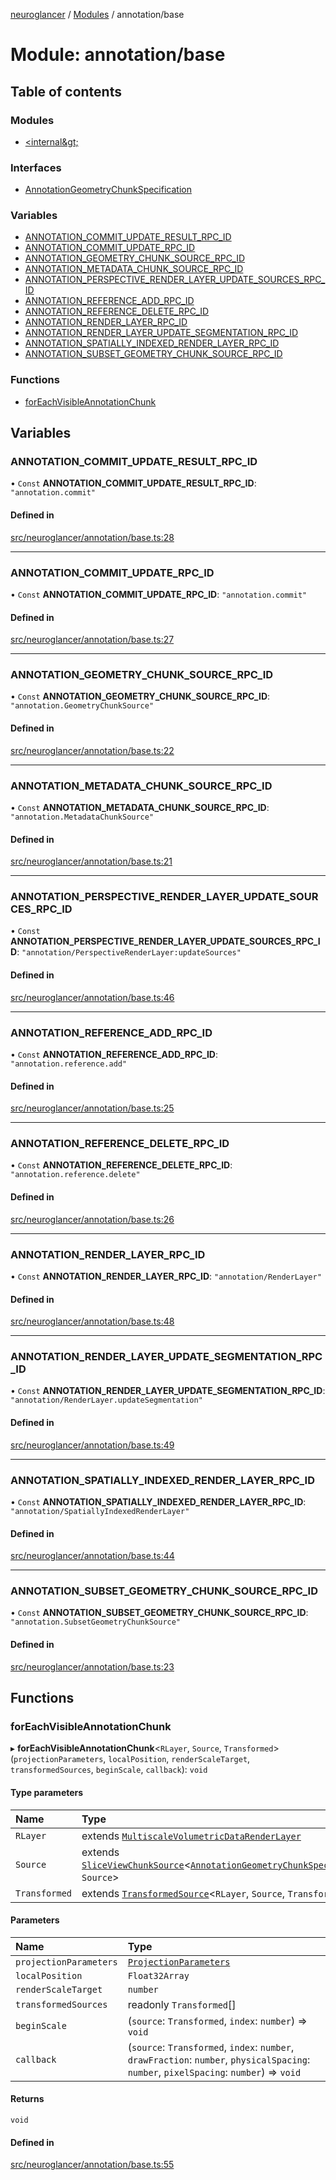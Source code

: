 [neuroglancer](../README.md) / [Modules](../modules.md) / annotation/base

# Module: annotation/base

## Table of contents

### Modules

- [&lt;internal\&gt;](annotation_base._internal_.md)

### Interfaces

- [AnnotationGeometryChunkSpecification](../interfaces/annotation_base.AnnotationGeometryChunkSpecification.md)

### Variables

- [ANNOTATION\_COMMIT\_UPDATE\_RESULT\_RPC\_ID](annotation_base.md#annotation_commit_update_result_rpc_id)
- [ANNOTATION\_COMMIT\_UPDATE\_RPC\_ID](annotation_base.md#annotation_commit_update_rpc_id)
- [ANNOTATION\_GEOMETRY\_CHUNK\_SOURCE\_RPC\_ID](annotation_base.md#annotation_geometry_chunk_source_rpc_id)
- [ANNOTATION\_METADATA\_CHUNK\_SOURCE\_RPC\_ID](annotation_base.md#annotation_metadata_chunk_source_rpc_id)
- [ANNOTATION\_PERSPECTIVE\_RENDER\_LAYER\_UPDATE\_SOURCES\_RPC\_ID](annotation_base.md#annotation_perspective_render_layer_update_sources_rpc_id)
- [ANNOTATION\_REFERENCE\_ADD\_RPC\_ID](annotation_base.md#annotation_reference_add_rpc_id)
- [ANNOTATION\_REFERENCE\_DELETE\_RPC\_ID](annotation_base.md#annotation_reference_delete_rpc_id)
- [ANNOTATION\_RENDER\_LAYER\_RPC\_ID](annotation_base.md#annotation_render_layer_rpc_id)
- [ANNOTATION\_RENDER\_LAYER\_UPDATE\_SEGMENTATION\_RPC\_ID](annotation_base.md#annotation_render_layer_update_segmentation_rpc_id)
- [ANNOTATION\_SPATIALLY\_INDEXED\_RENDER\_LAYER\_RPC\_ID](annotation_base.md#annotation_spatially_indexed_render_layer_rpc_id)
- [ANNOTATION\_SUBSET\_GEOMETRY\_CHUNK\_SOURCE\_RPC\_ID](annotation_base.md#annotation_subset_geometry_chunk_source_rpc_id)

### Functions

- [forEachVisibleAnnotationChunk](annotation_base.md#foreachvisibleannotationchunk)

## Variables

### ANNOTATION\_COMMIT\_UPDATE\_RESULT\_RPC\_ID

• `Const` **ANNOTATION\_COMMIT\_UPDATE\_RESULT\_RPC\_ID**: ``"annotation.commit"``

#### Defined in

[src/neuroglancer/annotation/base.ts:28](https://github.com/ActiveBrainAtlas2/neuroglancer/blob/1beb5d34/src/neuroglancer/annotation/base.ts#L28)

___

### ANNOTATION\_COMMIT\_UPDATE\_RPC\_ID

• `Const` **ANNOTATION\_COMMIT\_UPDATE\_RPC\_ID**: ``"annotation.commit"``

#### Defined in

[src/neuroglancer/annotation/base.ts:27](https://github.com/ActiveBrainAtlas2/neuroglancer/blob/1beb5d34/src/neuroglancer/annotation/base.ts#L27)

___

### ANNOTATION\_GEOMETRY\_CHUNK\_SOURCE\_RPC\_ID

• `Const` **ANNOTATION\_GEOMETRY\_CHUNK\_SOURCE\_RPC\_ID**: ``"annotation.GeometryChunkSource"``

#### Defined in

[src/neuroglancer/annotation/base.ts:22](https://github.com/ActiveBrainAtlas2/neuroglancer/blob/1beb5d34/src/neuroglancer/annotation/base.ts#L22)

___

### ANNOTATION\_METADATA\_CHUNK\_SOURCE\_RPC\_ID

• `Const` **ANNOTATION\_METADATA\_CHUNK\_SOURCE\_RPC\_ID**: ``"annotation.MetadataChunkSource"``

#### Defined in

[src/neuroglancer/annotation/base.ts:21](https://github.com/ActiveBrainAtlas2/neuroglancer/blob/1beb5d34/src/neuroglancer/annotation/base.ts#L21)

___

### ANNOTATION\_PERSPECTIVE\_RENDER\_LAYER\_UPDATE\_SOURCES\_RPC\_ID

• `Const` **ANNOTATION\_PERSPECTIVE\_RENDER\_LAYER\_UPDATE\_SOURCES\_RPC\_ID**: ``"annotation/PerspectiveRenderLayer:updateSources"``

#### Defined in

[src/neuroglancer/annotation/base.ts:46](https://github.com/ActiveBrainAtlas2/neuroglancer/blob/1beb5d34/src/neuroglancer/annotation/base.ts#L46)

___

### ANNOTATION\_REFERENCE\_ADD\_RPC\_ID

• `Const` **ANNOTATION\_REFERENCE\_ADD\_RPC\_ID**: ``"annotation.reference.add"``

#### Defined in

[src/neuroglancer/annotation/base.ts:25](https://github.com/ActiveBrainAtlas2/neuroglancer/blob/1beb5d34/src/neuroglancer/annotation/base.ts#L25)

___

### ANNOTATION\_REFERENCE\_DELETE\_RPC\_ID

• `Const` **ANNOTATION\_REFERENCE\_DELETE\_RPC\_ID**: ``"annotation.reference.delete"``

#### Defined in

[src/neuroglancer/annotation/base.ts:26](https://github.com/ActiveBrainAtlas2/neuroglancer/blob/1beb5d34/src/neuroglancer/annotation/base.ts#L26)

___

### ANNOTATION\_RENDER\_LAYER\_RPC\_ID

• `Const` **ANNOTATION\_RENDER\_LAYER\_RPC\_ID**: ``"annotation/RenderLayer"``

#### Defined in

[src/neuroglancer/annotation/base.ts:48](https://github.com/ActiveBrainAtlas2/neuroglancer/blob/1beb5d34/src/neuroglancer/annotation/base.ts#L48)

___

### ANNOTATION\_RENDER\_LAYER\_UPDATE\_SEGMENTATION\_RPC\_ID

• `Const` **ANNOTATION\_RENDER\_LAYER\_UPDATE\_SEGMENTATION\_RPC\_ID**: ``"annotation/RenderLayer.updateSegmentation"``

#### Defined in

[src/neuroglancer/annotation/base.ts:49](https://github.com/ActiveBrainAtlas2/neuroglancer/blob/1beb5d34/src/neuroglancer/annotation/base.ts#L49)

___

### ANNOTATION\_SPATIALLY\_INDEXED\_RENDER\_LAYER\_RPC\_ID

• `Const` **ANNOTATION\_SPATIALLY\_INDEXED\_RENDER\_LAYER\_RPC\_ID**: ``"annotation/SpatiallyIndexedRenderLayer"``

#### Defined in

[src/neuroglancer/annotation/base.ts:44](https://github.com/ActiveBrainAtlas2/neuroglancer/blob/1beb5d34/src/neuroglancer/annotation/base.ts#L44)

___

### ANNOTATION\_SUBSET\_GEOMETRY\_CHUNK\_SOURCE\_RPC\_ID

• `Const` **ANNOTATION\_SUBSET\_GEOMETRY\_CHUNK\_SOURCE\_RPC\_ID**: ``"annotation.SubsetGeometryChunkSource"``

#### Defined in

[src/neuroglancer/annotation/base.ts:23](https://github.com/ActiveBrainAtlas2/neuroglancer/blob/1beb5d34/src/neuroglancer/annotation/base.ts#L23)

## Functions

### forEachVisibleAnnotationChunk

▸ **forEachVisibleAnnotationChunk**<`RLayer`, `Source`, `Transformed`\>(`projectionParameters`, `localPosition`, `renderScaleTarget`, `transformedSources`, `beginScale`, `callback`): `void`

#### Type parameters

| Name | Type |
| :------ | :------ |
| `RLayer` | extends [`MultiscaleVolumetricDataRenderLayer`](../interfaces/sliceview_base.MultiscaleVolumetricDataRenderLayer.md) |
| `Source` | extends [`SliceViewChunkSource`](../interfaces/sliceview_base.SliceViewChunkSource.md)<[`AnnotationGeometryChunkSpecification`](../interfaces/annotation_base.AnnotationGeometryChunkSpecification.md), `Source`\> |
| `Transformed` | extends [`TransformedSource`](../interfaces/sliceview_base.TransformedSource.md)<`RLayer`, `Source`, `Transformed`\> |

#### Parameters

| Name | Type |
| :------ | :------ |
| `projectionParameters` | [`ProjectionParameters`](../classes/annotation_base._internal_.ProjectionParameters.md) |
| `localPosition` | `Float32Array` |
| `renderScaleTarget` | `number` |
| `transformedSources` | readonly `Transformed`[] |
| `beginScale` | (`source`: `Transformed`, `index`: `number`) => `void` |
| `callback` | (`source`: `Transformed`, `index`: `number`, `drawFraction`: `number`, `physicalSpacing`: `number`, `pixelSpacing`: `number`) => `void` |

#### Returns

`void`

#### Defined in

[src/neuroglancer/annotation/base.ts:55](https://github.com/ActiveBrainAtlas2/neuroglancer/blob/1beb5d34/src/neuroglancer/annotation/base.ts#L55)
